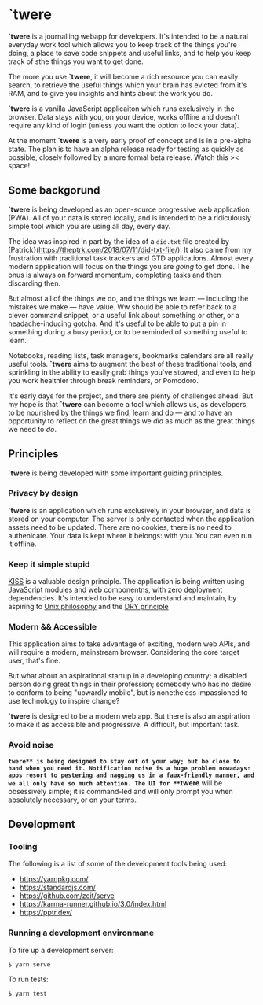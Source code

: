 # `twere

**`twere** is a journalling webapp for developers. It's intended to be a natural everyday work tool which allows you to keep track of the things you're doing, a place to save code snippets and useful links, and to help you keep track of  sthe things you want to get done.

The more you use **`twere**, it will become a rich resource you can easily search, to retrieve the useful things which your brain has evicted from it's RAM, and to give you insights and hints about the work you do.

**`twere** is a vanilla JavaScript applicaiton which runs exclusively in the browser. Data stays with you, on your device, works offline and doesn't require any kind of login (unless you want the option to lock your data).

At the moment **`twere** is a very early proof of concept and is in a pre-alpha state. The plan is to have an alpha release ready for testing as quickly as possible, closely followed by a more formal beta release. Watch this >< space!

## Some backgorund

**`twere** is being developed as an open-source progressive web application (PWA). All of your data is stored locally, and is intended to be a ridiculously simple tool which you are using all day, every day.

The idea was inspired in part by the idea of a `did.txt` file created by [Patrick}(https://theptrk.com/2018/07/11/did-txt-file/). It also came from my frustration with traditional task trackers and GTD applications. Almost every modern application will focus on the things you are _going_ to get done. The onus is always on forward momentum, completing tasks and then discarding then.

But almost all of the things we do, and the things we learn — including the mistakes we make — have value. Ww should be able to refer back to a clever command snippet, or a useful link about something or other, or a headache-inducing gotcha. And it's useful to be able to put a pin in something during a busy period, or to be reminded of something useful to learn.

Notebooks, reading lists, task managers, bookmarks calendars are all really useful tools. **`twere** aims to augment the best of these traditional tools, and sprinkling in the ability to easily grab things you've stowed, and even to help you work healthier through break reminders, or Pomodoro.

It's early days for the project, and there are plenty of challenges ahead. But my hope is that **`twere** can become a tool which allows us, as developers, to be nourished by the things we find, learn and do — and to have an opportunity to reflect on the great things we _did_ as much as the great things we need to _do_.

## Principles

**`twere** is being developed with some important guiding principles.

### Privacy by design

**`twere** is an application which runs exclusively in your browser, and data is stored on your computer. The server is only contacted when the application assets need to be updated. There are no cookies, there is no need to authenicate. Your data is kept where it belongs: with you. You can even run it offline.

### Keep it simple stupid

[KISS](https://en.wikipedia.org/wiki/KISS_principle) is a valuable design principle. The application is being written using JavaScript modules and web componentns, with zero deployment dependencies. It's intended to be easy to understand and maintain, by aspiring to [Unix philosophy](https://en.wikipedia.org/wiki/Unix_philosophy) and the [DRY principle](https://en.wikipedia.org/wiki/Don%27t_repeat_yourself)

### Modern && Accessible

This application aims to take advantage of exciting, modern web APIs, and will require a modern, mainstream browser. Considering the core target user, that's fine.

But what about an aspirational startup in a developing country; a disabled person doing great things in their profession; somebody who has no desire to conform to being "upwardly mobile", but is nonetheless impassioned to use technology to inspire change?

**`twere** is designed to be a modern web app. But there is also an aspiration to make it as accessible and progressive. A difficult, but important task.

### Avoid noise

**`twere** is being designed to stay out of your way; but be close to hand when you need it. Notification noise is a huge problem nowadays: apps resort to pestering and nagging us in a faux-friendly manner, and we all only have so much attention. The UI for **`twere** will be obsessively simple; it is command-led and will only prompt you when absolutely necessary, or on your terms.

## Development

### Tooling

The following is a list of some of the development tools being used:

- https://yarnpkg.com/
- https://standardjs.com/
- https://github.com/zeit/serve
- https://karma-runner.github.io/3.0/index.html
- https://pptr.dev/

### Running a development environmane

To fire up a development server:

```
$ yarn serve
```

To run tests:

```
$ yarn test
```
